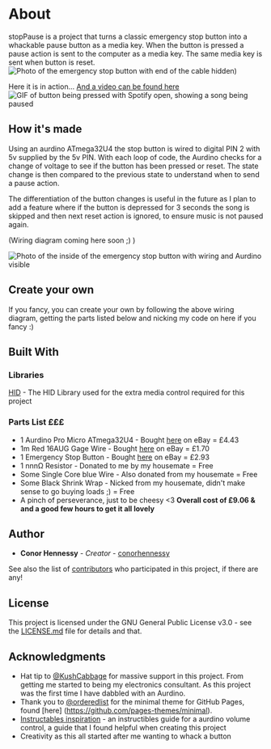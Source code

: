 # About

stopPause is a project that turns a classic emergency stop button into a whackable pause button as a media key.
When the button is pressed a pause action is sent to the computer as a media key. The same media key is sent when button is reset.
![Photo of the emergency stop button with end of the cable hidden)](https://raw.githubusercontent.com/conorhennessy/stoppause/master/docs/StopPause_Photo_1.jpg)

Here it is in action...  [And a video can be found here](https://photos.app.goo.gl/1bEmfZ5BV29aJBT9A)
![GIF of button being pressed with Spotify open, showing a song being paused](https://raw.githubusercontent.com/conorhennessy/stoppause/master/docs/StopPause.gif)


## How it's made

Using an aurdino ATmega32U4 the stop button is wired to digital PIN 2 with 5v supplied by the 5v PIN. With each loop of code, the Aurdino checks for a change of voltage to see if the button has been pressed or reset. The state change is then compared to the previous state to understand when to send a pause action.

The differentiation of the button changes is useful in the future as I plan to add a feature where if the button is depressed for 3 seconds the song is skipped and then next reset action is ignored, to ensure music is not paused again.

(Wiring diagram coming here soon ;) )

![Photo of the inside of the emergency stop button with wiring and Aurdino visible](https://raw.githubusercontent.com/conorhennessy/stoppause/master/docs/StopPause_Photo_2.jpg)


## Create your own

If you fancy, you can create your own by following the above wiring diagram, getting the parts listed below and nicking my code on here if you fancy :)

## Built With
### Libraries

[HID](https://github.com/NicoHood/HID) - The HID Library used for the extra media control required for this project

### Parts List  £££

* 1 Aurdino Pro Micro ATmega32U4 - Bought [here](http://www.ebay.co.uk/itm/Pro-Micro-ATmega32U4-5V-16MHz-Replace-ATmega328-Arduino-Pro-Mini-PB/283126109094) on eBay = £4.43
* 1m Red 16AUG Gage Wire - Bought [here](https://www.ebay.co.uk/itm/Flexible-Silicone-Wire-Cable-8-10-12-14-16-18-20-22-24-28-30-AWG-Various-Colours/331718921763) on eBay = £1.70
* 1 Emergency Stop Button - Bought [here](https://www.ebay.co.uk/itm/Red-Sign-Mushroom-Emergency-Stop-Push-Button-Switch-Station-1-NC-Normally-C-KL-/223153590995) on eBay = £2.93
* 1 nnnΩ Resistor - Donated to me by my housemate = Free
* Some Single Core blue Wire - Also donated from my housemate = Free
* Some Black Shrink Wrap - Nicked from my housemate, didn't make sense to go buying loads ;) = Free
* A pinch of perseverance, just to be cheesy <3
__Overall cost of £9.06 & and a good few hours to get it all lovely__

## Author

* **Conor Hennessy** - *Creator* - [conorhennessy](https://github.com/conorhennessy)

See also the list of [contributors](https://github.com/your/project/contributors) who participated in this project, if there are any!

## License

This project is licensed under the GNU General Public License v3.0 - see the [LICENSE.md](LICENSE.md) file for details and that.

## Acknowledgments

* Hat tip to [@KushCabbage](https://github.com/Kushcabbage) for massive support in this project.  From getting me started to being my electronics consultant. As this project was the first time I have dabbled with an Aurdino.
* Thank you to [@orderedlist](https://github.com/orderedlist) for the minimal theme for GitHub Pages, found [here] (https://github.com/pages-themes/minimal).
* [Instructables inspiration](https://www.instructables.com/id/USB-Volume-Control-and-Caps-Lock-LED-Simple-Cheap-/) - an instructibles guide for a aurdino volume control, a guide that I found helpful when creating this project
* Creativity as this all started after me wanting to whack a button

